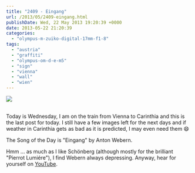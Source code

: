 ```yaml
---
title: "2409 - Eingang"
url: /2013/05/2409-eingang.html
publishDate: Wed, 22 May 2013 19:20:39 +0000
date: 2013-05-22 21:20:39
categories: 
  - "olympus-m-zuiko-digital-17mm-f1-8"
tags: 
  - "austria"
  - "graffiti"
  - "olympus-om-d-e-m5"
  - "sign"
  - "vienna"
  - "wall"
  - "wien"
---
```

<div class="container">
<div class="center"><a target="_blank" href="https://d25zfm9zpd7gm5.cloudfront.net/1200x1200/2013/20130520_150452_lr.jpg"><img src="https://d25zfm9zpd7gm5.cloudfront.net/0600x0600/2013/20130520_150452_lr.jpg" /></a></div>
</div>
<br />

Today is Wednesday, I am on the train from Vienna to Carinthia and this is the last post for today. I still have a few images left for the next days and if weather in Carinthia gets as bad as it is predicted, I may even need them 😄

 The Song of the Day is "Eingang" by Anton Webern. 

Hmm ... as much as I like Schönberg (although mostly for the brilliant "Pierrot Lumiére"), I find Webern always depressing. Anyway, hear for yourself on <a href="http://www.youtube.com/watch?v=54O-2oxg3Ks" target="_blank">YouTube</a>.
